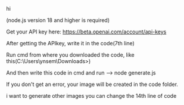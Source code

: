 hi

(node.js version 18 and higher is required)

Get your API key here: https://beta.openai.com/account/api-keys

After getting the APIkey, write it in the code(7th line)

Run cmd from where you downloaded the code, like this(C:\Users\ynsem\Downloads>)

And then write this code in cmd and run
    --> node generate.js

If you don't get an error, your image will be created in the code folder.

i want to generate other images you can change the 14th line of code